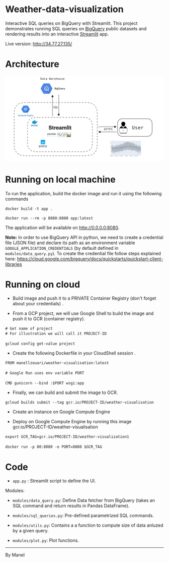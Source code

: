 # Weather-data-visualization
Interactive SQL queries on BigQuery with Streamlit. This project demonstrates running SQL queries on [BigQuery](https://cloud.google.com/bigquery/) public datasets and rendering results into an interactive [Streamlit](https://streamlit.io) app. 

Live version: http://34.77.27.135/



# Architecture
![alt text](images/architecture.jpg)


# Running on local machine 

To run the application, build the docker image and run it using the following commands

```
docker build -t app .
```

```
docker run --rm -p 8080:8080 app:latest
```

The application will be available on http://0.0.0.0:8080. 

**Note:**
In order to use BigQuery API in python, we need to create a credential file (JSON file) and declare its path as an environment variable `GOOGLE_APPLICATION_CREDENTIALS` (by default defined in `modules/data_query.py`). 
To create the credential file follow steps explained here: https://cloud.google.com/bigquery/docs/quickstarts/quickstart-client-libraries


# Running on cloud

- Build image and push it to a PRIVATE  Container Registry (don't forget about your credentials) .

- From a GCP project, we will use Google Shell to build the image and push it to GCR (container registry).

```
# Get name of project 
# For illustration we will call it PROJECT-ID

gcloud config get-value project
```

- Create the following Dockerfile in your CloudShell session .

```
FROM manellzouari/weather-visualisation:latest

# Google Run uses env variable PORT 

CMD gunicorn --bind :$PORT wsgi:app
```

- Finally, we can build and submit the image to GCR.

```
gcloud builds submit --tag gcr.io/PROJECT-ID/weather-visualisation
```

- Create an instance on Google Compute Engine

- Deploy on Google Compute Engine by running this image gcr.io/PROJECT-ID/weather-visualisation

```
export GCR_TAG=gcr.io/PROJECT-ID/weather-visualization1 

docker run -p 80:8080 -e PORT=8080 $GCR_TAG
```

# Code

- `app.py` : Streamlit script to define the UI. 

Modules: 

- `modules/data_query.py`: Define Data fetcher from BigQuery (takes an SQL command and return results in Pandas DataFrame).

- `modules/sql_queries.py`: Pre-defined parametrized SQL commands. 

- `modules/utils.py`: Contains a  a function to compute size of data anluzed by a given query. 

- `modules/plot.py`: Plot functions. 


--- 
By Manel


